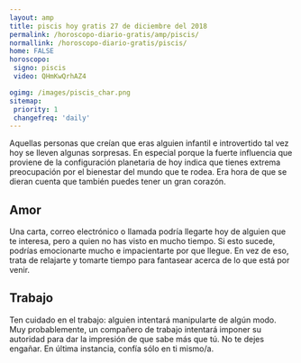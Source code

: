 ```yaml
---
layout: amp
title: piscis hoy gratis 27 de diciembre del 2018 
permalink: /horoscopo-diario-gratis/amp/piscis/
normallink: /horoscopo-diario-gratis/piscis/
home: FALSE
horoscopo:
 signo: piscis
 video: QHmKwQrhAZ4

ogimg: /images/piscis_char.png
sitemap:
 priority: 1
 changefreq: 'daily'
---
```



Aquellas personas que creían que eras alguien infantil e introvertido tal vez hoy se lleven algunas sorpresas. En especial porque la fuerte influencia que proviene de la configuración planetaria de hoy indica que tienes extrema preocupación por el bienestar del mundo que te rodea. Era hora de que se dieran cuenta que también puedes tener un gran corazón.

## Amor

Una carta, correo electrónico o llamada podría llegarte hoy de alguien que te interesa, pero a quien no has visto en mucho tiempo. Si esto sucede, podrías emocionarte mucho e impacientarte por que llegue. En vez de eso, trata de relajarte y tomarte tiempo para fantasear acerca de lo que está por venir.

## Trabajo

Ten cuidado en el trabajo: alguien intentará manipularte de algún modo. Muy probablemente, un compañero de trabajo intentará imponer su autoridad para dar la impresión de que sabe más que tú. No te dejes engañar. En última instancia, confía sólo en ti mismo/a.